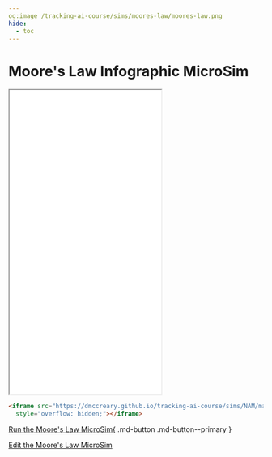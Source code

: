 ```yaml
---
og:image /tracking-ai-course/sims/moores-law/moores-law.png
hide:
  - toc
---
```

# Moore's Law Infographic MicroSim

<iframe src="./main.html" height="600px" scrolling="no"
  style="overflow: hidden;"></iframe>

```html
<iframe src="https://dmccreary.github.io/tracking-ai-course/sims/NAM/main.html"  height="450px" scrolling="no"
  style="overflow: hidden;"></iframe>
```

[Run the Moore's Law MicroSim](./main.html){ .md-button .md-button--primary }

[Edit the Moore's Law MicroSim](https://editor.p5js.org/dmccreary/sketches/gYNlH9dHu)
